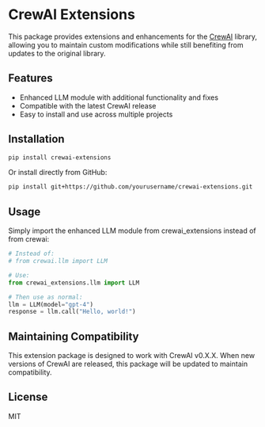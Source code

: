 # CrewAI Extensions

This package provides extensions and enhancements for the [CrewAI](https://github.com/joaomdmoura/crewai) library, allowing you to maintain custom modifications while still benefiting from updates to the original library.

## Features

- Enhanced LLM module with additional functionality and fixes
- Compatible with the latest CrewAI release
- Easy to install and use across multiple projects

## Installation

```bash
pip install crewai-extensions
```

Or install directly from GitHub:

```bash
pip install git+https://github.com/yourusername/crewai-extensions.git
```

## Usage

Simply import the enhanced LLM module from crewai_extensions instead of from crewai:

```python
# Instead of:
# from crewai.llm import LLM

# Use:
from crewai_extensions.llm import LLM

# Then use as normal:
llm = LLM(model="gpt-4")
response = llm.call("Hello, world!")
```

## Maintaining Compatibility

This extension package is designed to work with CrewAI v0.X.X. When new versions of CrewAI are released, this package will be updated to maintain compatibility.

## License

MIT
